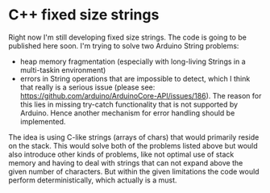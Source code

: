 # C++ fixed size strings

Right now I'm still developing fixed size strings. The code is going to be published here soon. I'm trying to solve two Arduino String problems:
 - heap memory fragmentation (especially with long-living Strings in a multi-taskin environment)
 - errors in String operations that are impossible to detect, which I think that really is a serious issue (please see: https://github.com/arduino/ArduinoCore-API/issues/186). The reason for this lies in missing try-catch functionality that is not supported by Arduino. Hence another mechanism for error handling should be implemented.

 
The idea is using C-like strings (arrays of chars) that would primarily reside on the stack. This would solve both of the problems listed above but would also introduce other kinds of problems, like not optimal use of stack memory and having to deal with strings that can not expand above the given number of characters. But within the given limitations the code would perform deterministically, which actually is a must.
